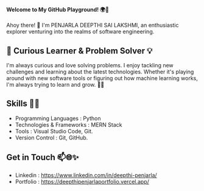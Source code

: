 #### Welcome to My GitHub Playground! 🌍🚀
Ahoy there! 🌟 I'm PENJARLA DEEPTHI SAI LAKSHMI, an enthusiastic explorer venturing into the realms of software engineering.
## 🔭 Curious Learner & Problem Solver 💡
I'm always curious and love solving problems. I enjoy tackling new challenges and learning about the latest technologies. Whether it's playing around with new software tools or figuring out how machine learning works, I'm always trying to learn and grow. 🌱💡
## Skills 🎨🤝
* Programming Languages :  Python
* Technologies & Frameworks :  MERN Stack
* Tools :  Visual Studio Code, Git.
* Version Control :  Git, GitHub.
 ##  Get in Touch 📫🌐✨
* Linkedin : https://www.linkedin.com/in/deepthi-penjarla/ 
* Portfolio : https://deepthipenjarlaportfolio.vercel.app/

